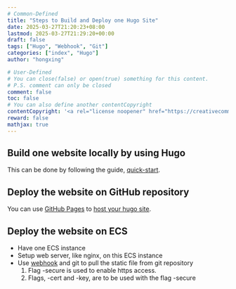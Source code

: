 ```yaml
---
# Common-Defined
title: "Steps to Build and Deploy one Hugo Site"
date: 2025-03-27T21:20:23+08:00
lastmod: 2025-03-27T21:29:20+00:00
draft: false
tags: ["Hugo", "Webhook", "Git"]
categories: ["index", "Hugo"]
author: "hongxing"

# User-Defined
# You can close(false) or open(true) something for this content.
# P.S. comment can only be closed
comment: false
toc: false
# You can also define another contentCopyright
contentCopyright: '<a rel="license noopener" href="https://creativecommons.org/licenses/by-nc-nd/4.0/" target="_blank">CC BY-NC-ND 4.0</a>'
reward: false
mathjax: true
---
```


## Build one website locally by using Hugo
This can be done by following the guide, [quick-start](https://gohugo.io/getting-started/quick-start).

## Deploy the website on GitHub repository
You can use [GitHub Pages](https://docs.github.com/en/pages/quickstart) to [host your hugo site](https://gohugo.io/host-and-deploy/host-on-github-pages).

## Deploy the website on ECS 

- Have one ECS instance
- Setup web server, like nginx, on this ECS instance
- Use [webhook](https://github.com/adnanh/webhook) and git to pull the static file from git repository
  1. Flag -secure is used to enable https access.
  2. Flags, -cert and -key, are to be used with the flag -secure